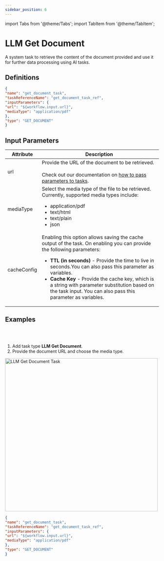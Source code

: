 ```yaml
---
sidebar_position: 6
---
```

import Tabs from '@theme/Tabs';
import TabItem from '@theme/TabItem';

# LLM Get Document

A system task to retrieve the content of the document provided and use it for further data processing using AI tasks.

## Definitions

```json
{
"name": "get_document_task",
"taskReferenceName": "get_document_task_ref",
"inputParameters": {
"url": "${workflow.input.url}",
"mediaType": "application/pdf"
},
"type": "GET_DOCUMENT"
}
```

## Input Parameters

| Attribute | Description |
| --------- | ----------- |
| url | Provide the URL of the document to be retrieved.<br/><br/>Check out our documentation on [how to pass parameters to tasks](https://orkes.io/content/developer-guides/passing-inputs-to-task-in-conductor). |
| mediaType | Select the media type of the file to be retrieved. Currently, supported media types include:<ul><li>application/pdf</li><li>text/html</li><li>text/plain</li><li>json</li></ul> | 
| cacheConfig | Enabling this option allows saving the cache output of the task. On enabling you can provide the following parameters:<ul><li>**TTL (in seconds)** - Provide the time to live in seconds.You can also pass this parameter as variables.</li><li>**Cache Key** - Provide the cache key, which is a string with parameter substitution based on the task input. You can also pass this parameter as variables.</li></ul>|

## Examples

<Tabs>
<TabItem value="UI" label="UI" className="paddedContent">

<div className="row">
<div className="col col--4">

<br/>
<br/>

1. Add task type **LLM Get Document**.
2. Provide the document URL and choose the media type.

</div>
<div className="col">
<div className="embed-loom-video">

<p><img src="/content/img/llm-get-document-ui-method.png" alt="LLM Get Document Task" width="500" height="auto"/></p>

</div>
</div>
</div>



</TabItem>
 <TabItem value="JSON" label="JSON Example">

```json
{
"name": "get_document_task",
"taskReferenceName": "get_document_task_ref",
"inputParameters": {
"url": "${workflow.input.url}",
"mediaType": "application/pdf"
},
"type": "GET_DOCUMENT"
}
```
</TabItem>
</Tabs>